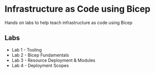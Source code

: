 # Infrastructure as Code using Bicep
Hands on labs to help teach infrastructure as code using Bicep

## Labs

* Lab 1 - Tooling
* Lab 2 - Bicep Fundamentals
* Lab 3 - Resource Deployment & Modules
* Lab 4 - Deployment Scopes
